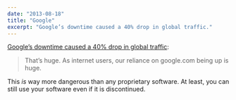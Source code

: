 ```yaml
---
date: "2013-08-18"
title: "Google"
excerpt: "Google’s downtime caused a 40% drop in global traffic."
---
```


[Google’s downtime caused a 40% drop in global traffic](https://engineering.gosquared.com/googles-downtime-40-drop-in-traffic):

> That’s huge. As internet users, our reliance on google.com being up is huge.

This _is_ way more dangerous than any proprietary software. At least, you can still use your software even if it is discontinued.
